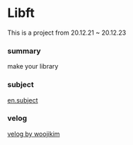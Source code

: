 # Libft

This is a project from 20.12.21 ~ 20.12.23

### summary

make your library

### subject

[en.subject](https://github.com/KimUJin3359/Libft/blob/master/en.subject.pdf)

### velog 

[velog by woojikim](https://velog.io/@woojikim/Libft)
